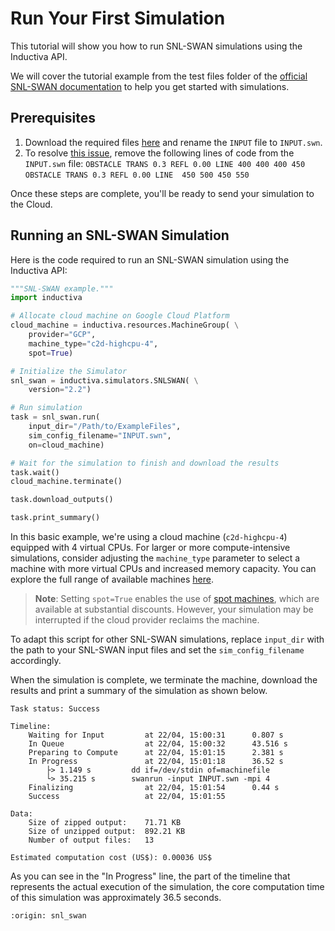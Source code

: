 # Run Your First Simulation
This tutorial will show you how to run SNL-SWAN simulations using the Inductiva API. 

We will cover the tutorial example from the test files folder of the [official SNL-SWAN documentation](https://sandialabs.github.io/SNL-SWAN/tutorial.html) to help you get started with simulations.

## Prerequisites
1. Download the required files [here](https://sandialabs.github.io/SNL-SWAN/_downloads/ExampleFiles.zip) and rename the `INPUT` file to `INPUT.swn`. 
2. To resolve [this issue](https://github.com/sandialabs/SNL-SWAN/issues/8), remove the following lines of code from the `INPUT.swn` file:
`OBSTACLE TRANS 0.3 REFL 0.00 LINE 400 400 400 450`
`OBSTACLE TRANS 0.3 REFL 0.00 LINE  450 500 450 550`

Once these steps are complete, you'll be ready to send your simulation to the Cloud.

## Running an SNL-SWAN Simulation
Here is the code required to run an SNL-SWAN simulation using the Inductiva API:

```python
"""SNL-SWAN example."""
import inductiva

# Allocate cloud machine on Google Cloud Platform
cloud_machine = inductiva.resources.MachineGroup( \
    provider="GCP",
    machine_type="c2d-highcpu-4",
	spot=True)

# Initialize the Simulator
snl_swan = inductiva.simulators.SNLSWAN( \
    version="2.2")

# Run simulation
task = snl_swan.run(
    input_dir="/Path/to/ExampleFiles",
    sim_config_filename="INPUT.swn",
    on=cloud_machine)

# Wait for the simulation to finish and download the results
task.wait()
cloud_machine.terminate()

task.download_outputs()

task.print_summary()
```

In this basic example, we're using a cloud machine (`c2d-highcpu-4`) equipped with 4 virtual CPUs. 
For larger or more compute-intensive simulations, consider adjusting the `machine_type` parameter to select 
a machine with more virtual CPUs and increased memory capacity. You can explore the full range of available machines [here](https://console.inductiva.ai/machine-groups/instance-types).

> **Note**: Setting `spot=True` enables the use of [spot machines](../how-it-works/machines/spot-machines.md), which are available at substantial discounts. 
> However, your simulation may be interrupted if the cloud provider reclaims the machine.

To adapt this script for other SNL-SWAN simulations, replace `input_dir` with the
path to your SNL-SWAN input files and set the `sim_config_filename` accordingly.

When the simulation is complete, we terminate the machine, download the results and print a summary of the simulation as shown below.

```
Task status: Success

Timeline:
	Waiting for Input         at 22/04, 15:00:31      0.807 s
	In Queue                  at 22/04, 15:00:32      43.516 s
	Preparing to Compute      at 22/04, 15:01:15      2.381 s
	In Progress               at 22/04, 15:01:18      36.52 s
		├> 1.149 s         dd if=/dev/stdin of=machinefile
		└> 35.215 s        swanrun -input INPUT.swn -mpi 4
	Finalizing                at 22/04, 15:01:54      0.44 s
	Success                   at 22/04, 15:01:55      

Data:
	Size of zipped output:    71.71 KB
	Size of unzipped output:  892.21 KB
	Number of output files:   13

Estimated computation cost (US$): 0.00036 US$
```

As you can see in the "In Progress" line, the part of the timeline that represents the actual execution of the simulation, 
the core computation time of this simulation was approximately 36.5 seconds.

```{banner_small}
:origin: snl_swan
```